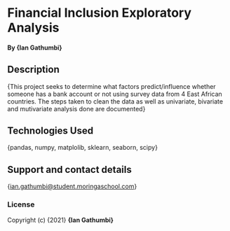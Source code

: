 # Financial Inclusion Exploratory Analysis
#### By **{Ian Gathumbi}**
## Description
{This project seeks to determine what factors predict/influence whether someone has a bank account or not using survey data from 4 East African countries. The steps taken to clean the data as well as univariate, bivariate and mutivariate analysis done are documented}
## Technologies Used
{pandas, numpy, matplolib, sklearn, seaborn, scipy}
## Support and contact details
{ian.gathumbi@student.moringaschool.com}
### License
Copyright (c) {2021} **{Ian Gathumbi}**
